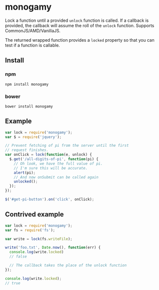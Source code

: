 monogamy
========

Lock a function until a provided `unlock` function is called. If a callback is provided, the callback will assume the roll of the `unlock` function. Supports CommonJS/AMD/VanillaJS.  
  
The returned wrapped function provides a `locked` property so that you can test if a function is callable.

Install
-------
### npm
```
npm install monogamy
```

### bower
```
bower install monogamy
```

Example
-------
```javascript
var lock = require('monogamy');
var $ = require('jquery');

// Prevent fetching of pi from the server until the first
// request finishes.
var onClick = lock(function(e, unlock) {
  $.get('/all-digits-of-pi', function(pi) {
    // Oh look, we have the full value of pi.
    // I'm sure this will be accurate.
    alert(pi);
    // And now onSubmit can be called again
    unlocked();
  });
});

$('#get-pi-button').on('click', onClick);
```

Contrived example
-----------------
```javascript
var lock = require('monogamy');
var fs = require('fs');

var write = lock(fs.writeFile);

write('foo.txt', Date.now(), function(err) {
  console.log(write.locked)
  // false

  // The callback takes the place of the unlock function
});

console.log(write.locked);
// true
```
